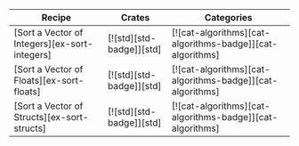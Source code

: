| Recipe | Crates | Categories |
|--------|--------|------------|
| [Sort a Vector of Integers][ex-sort-integers] | [![std][std-badge]][std] | [![cat-algorithms][cat-algorithms-badge]][cat-algorithms] |
| [Sort a Vector of Floats][ex-sort-floats] | [![std][std-badge]][std] | [![cat-algorithms][cat-algorithms-badge]][cat-algorithms] |
| [Sort a Vector of Structs][ex-sort-structs] | [![std][std-badge]][std] | [![cat-algorithms][cat-algorithms-badge]][cat-algorithms] |
